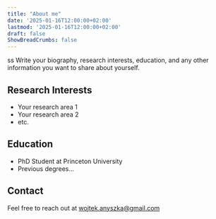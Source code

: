```yaml
---
title: "About me"
date: '2025-01-16T12:00:00+02:00'
lastmod: '2025-01-16T12:00:00+02:00'
draft: false
ShowBreadCrumbs: false
---
```

 
ss
Write your biography, research interests, education, and any other information you want to share about yourself.

## Research Interests
- Your research area 1
- Your research area 2
- etc.

## Education
- PhD Student at Princeton University
- Previous degrees...

## Contact
Feel free to reach out at [wojtek.anyszka@gmail.com](mailto:wojtek.anyszka@gmail.com) 


<!-- 
---
*Last updated: September 10, 2025* -->
